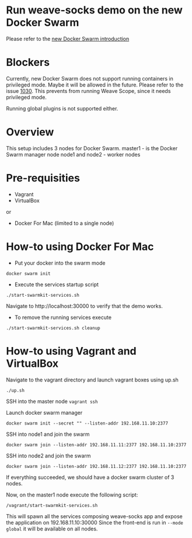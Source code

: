 # Run weave-socks demo on the new Docker Swarm

Please refer to the [new Docker Swarm introduction](http://container-solutions.com/hail-new-docker-swarm/)

# Blockers

Currently, new Docker Swarm does not support running containers in privileged mode. 
Maybe it will be allowed in the future.
Please refer to the issue [1030](https://github.com/docker/swarmkit/issues/1030#issuecomment-232299819).
This prevents from running Weave Scope, since it needs privileged mode.

Running global plugins is not supported either.

# Overview

This setup includes 3 nodes for Docker Swarm.
master1 - is the Docker Swarm manager node
node1 and node2 - worker nodes

# Pre-requisities

* Vagrant
* VirtualBox

or 

* Docker For Mac (limited to a single node)


# How-to using Docker For Mac

* Put your docker into the swarm mode
```
docker swarm init
```

* Execute the services startup script
```
./start-swarmkit-services.sh
```

Navigate to http://localhost:30000 to verify that the demo works.

* To remove the running services execute
```
./start-swarmkit-services.sh cleanup
```

# How-to using Vagrant and VirtualBox


Navigate to the vagrant directory and launch vagrant boxes using up.sh
```
./up.sh
```

SSH into the master node ```vagrant ssh```

Launch docker swarm manager
```
docker swarm init --secret "" --listen-addr 192.168.11.10:2377
```

SSH into node1 and join the swarm
```
docker swarm join --listen-addr 192.168.11.11:2377 192.168.11.10:2377
```

SSH into node2 and join the swarm
```
docker swarm join --listen-addr 192.168.11.12:2377 192.168.11.10:2377
```

If everything succeeded, we should have a docker swarm cluster of 3 nodes.

Now, on the master1 node execute the following script:
```
/vagrant/start-swarmkit-services.sh
```

This will spawn all the services composing weave-socks app and expose the application on 192.168.11.10:30000
Since the front-end is run in ```--mode global``` it will be available on all nodes.
